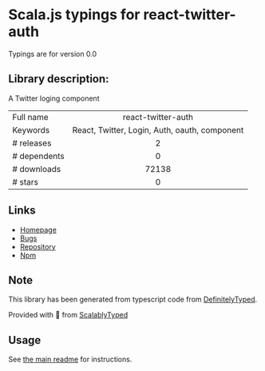 
# Scala.js typings for react-twitter-auth

Typings are for version 0.0

## Library description:
A Twitter loging component

|                    |                 |
| ------------------ | :-------------: |
| Full name          | react-twitter-auth |
| Keywords           | React, Twitter, Login, Auth, oauth, component |
| # releases         | 2 |
| # dependents       | 0 |
| # downloads        | 72138 |
| # stars            | 0 |

## Links
- [Homepage](https://github.com/GenFirst/react-twitter-auth#readme)
- [Bugs](https://github.com/GenFirst/react-twitter-login/issues)
- [Repository](https://github.com/GenFirst/react-twitter-auth)
- [Npm](https://www.npmjs.com/package/react-twitter-auth)
    


## Note
This library has been generated from typescript code from [DefinitelyTyped](https://definitelytyped.org).

Provided with :purple_heart: from [ScalablyTyped](https://github.com/oyvindberg/ScalablyTyped)

## Usage
See [the main readme](../../readme.md) for instructions.


